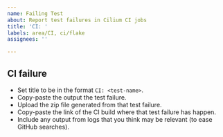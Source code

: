```yaml
---
name: Failing Test
about: Report test failures in Cilium CI jobs
title: 'CI: '
labels: area/CI, ci/flake
assignees: ''

---
```


## CI failure

- Set title to be in the format `CI: <test-name>`.
- Copy-paste the output the test failure.
- Upload the zip file generated from that test failure.
- Copy-paste the link of the CI build where that test failure has happen.
- Include any output from logs that you think may be relevant (to ease GitHub searches).
